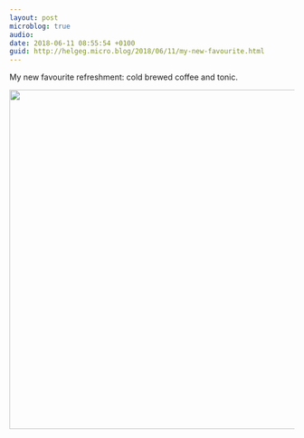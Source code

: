 ```yaml
---
layout: post
microblog: true
audio: 
date: 2018-06-11 08:55:54 +0100
guid: http://helgeg.micro.blog/2018/06/11/my-new-favourite.html
---
```

My new favourite refreshment: cold brewed coffee and tonic. 

<img src="http://microblog.helgegudmundsen.com/uploads/2018/ad56e86bd2.jpg" width="600" height="600" />
